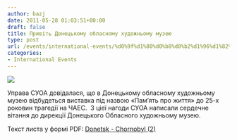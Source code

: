 ```yaml
---
author: bazj
date: 2011-05-28 01:03:51+00:00
draft: false
title: Привіть Донецькому обласному художньому музею
type: post
url: /events/international-events/%d0%9f%d1%80%d0%b8%d0%b2%d1%96%d1%82%d1%8c-%d0%94%d0%be%d0%bd%d0%b5%d1%86%d1%8c%d0%ba%d0%be%d0%bc%d1%83-%d0%be%d0%b1%d0%bb%d0%b0%d1%81%d0%bd%d0%be%d0%bc%d1%83-%d1%85%d1%83%d0%b4%d0%be%d0%b6%d0%bd/
categories:
- International Events
---
```


[![](http://www.ozeukes.com/wp-content/uploads/2011/05/Chornobyl-25-years1.jpg)
](http://www.ozeukes.com/wp-content/uploads/2011/05/Chornobyl-25-years1.jpg)

Управа СУОА довідалася, що в Донецькому обласному художньому музею відбудеться виставка під назвою «Пам’ять про життя» до 25-х роковин трагедії на ЧАЕС.  З ціеї нагоди СУОА написали сердечне вітання до дирекції Донецького Обласного художньому музею.

Текст листа у формі PDF: [Donetsk - Chornobyl (2)](http://www.ozeukes.com/wp-content/uploads/2011/05/Donetsk-Chornobyl-2.pdf)
